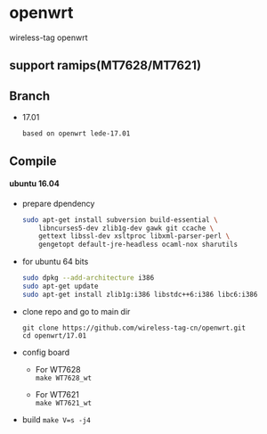 # openwrt

wireless-tag openwrt

## support ramips(MT7628/MT7621)

## Branch
+ 17.01

    `based on openwrt lede-17.01`

## Compile
#### ubuntu 16.04
+ prepare dpendency

  ````sh
  sudo apt-get install subversion build-essential \
      libncurses5-dev zlib1g-dev gawk git ccache \
      gettext libssl-dev xsltproc libxml-parser-perl \
      gengetopt default-jre-headless ocaml-nox sharutils
  ````

+ for ubuntu 64 bits

  ````sh
  sudo dpkg --add-architecture i386
  sudo apt-get update
  sudo apt-get install zlib1g:i386 libstdc++6:i386 libc6:i386
  ````

+ clone repo and go to main dir

  ````
  git clone https://github.com/wireless-tag-cn/openwrt.git
  cd openwrt/17.01
  ````

+ config board
  * For WT7628<br>
  	`make WT7628_wt`

  * For WT7621<br>
  	`make WT7621_wt`

+ build
  `make V=s -j4`
